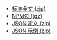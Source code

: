 
* [标准全文 (zip)](full-ig.zip)  
* [NPM包 (tgz)](package.tgz)  
* [JSON 定义 (zip)](definitions.json.zip)  
* [JSON 示例 (zip)](examples.json.zip)  


